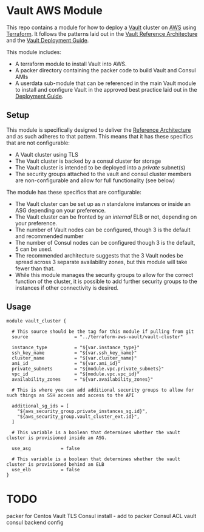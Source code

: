 # Vault AWS Module

This repo contains a module for how to deploy a [Vault](https://www.vaultproject.io/) cluster on [AWS](https://aws.amazon.com/) using [Terraform](https://www.terraform.io/). It follows the patterns laid out in the [Vault Reference Architecture](https://learn.hashicorp.com/vault/operations/ops-reference-architecture) and the [Vault Deployment Guide](https://www.vaultproject.io/guides/operations/deployment-guide.html).

This module includes:

* A terraform module to install Vault into AWS.
* A packer directory containing the packer code to build Vault and Consul AMIs
* A userdata sub-module that can be referenced in the main Vault module to install and configure Vault in the approved best practice laid out in the [Deployment Guide](https://www.vaultproject.io/guides/operations/deployment-guide.html).

## Setup
This module is specifically designed to deliver the [Reference Architecture](https://learn.hashicorp.com/vault/operations/ops-reference-architecture) and as such adheres to that pattern. This means that it has these specifics that are not configurable:
* A Vault cluster using TLS
* The Vault cluster is backed by a consul cluster for storage
* The Vault cluster is intended to be deployed into a _private_ subnet(s)
* The security groups attached to the vault and consul cluster members are non-configurable and allow for full functionality (see below)

The module has these specifics that are configurable:
* The Vault cluster can be set up as _n_ standalone instances or inside an ASG depending on your preference.
* The Vault cluster can be fronted by an _internal_ ELB or not, depending on your preference.
* The number of Vault nodes can be configured, though 3 is the default and recommended number
* The number of Consul nodes can be configured though 3 is the default, 5 can be used.
* The recommended architecture suggests that the 3 Vault nodes be spread across 3 separate availability zones, but this module will take fewer than that.
* While this module manages the security groups to allow for the correct function of the cluster, it is possible to add further security groups to the instances if other connectivity is desired.

## Usage
```hcl
module vault_cluster {

  # This source should be the tag for this module if pulling from git
  source                 = "../terraform-aws-vault/vault-cluster"

  instance_type          = "${var.instance_type}"
  ssh_key_name           = "${var.ssh_key_name}"
  cluster_name           = "${var.cluster_name}"
  ami_id                 = "${var.ami_id}"
  private_subnets        = "${module.vpc.private_subnets}"
  vpc_id                 = "${module.vpc.vpc_id}"
  availability_zones     = "${var.availability_zones}"

  # This is where you can add additional security groups to allow for such things as SSH access and access to the API

  additional_sg_ids = [
    "${aws_security_group.private_instances_sg.id}",
    "${aws_security_group.vault_cluster_ext.id}",
  ]

  # This variable is a boolean that determines whether the vault cluster is provisioned inside an ASG.

  use_asg           = false

  # This variable is a boolean that determines whether the vault cluster is provisioned behind an ELB
  use_elb           = false
}
```
# TODO
packer for Centos
Vault TLS
Consul install - add to packer
Consul ACL
vault consul backend config
